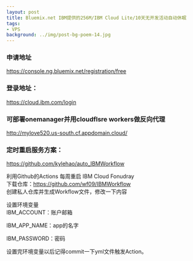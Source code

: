 ```yaml
---
layout: post
title: Bluemix.net IBM提供的256M/IBM Cloud Lite/10天无开发活动自动休眠
tags:
- VPS
background: ../img/post-bg-poem-14.jpg
---
```


### 申请地址
https://console.ng.bluemix.net/registration/free

### 登录地址：
https://cloud.ibm.com/login

### 可部署onemanager并用cloudflsre workers做反向代理
http://mylove520.us-south.cf.appdomain.cloud/

### 定时重启服务方案：
https://github.com/kylehao/auto_IBMWorkflow

利用Github的Actions 每周重启 IBM Cloud Fonudray<br>
下载仓库：https://github.com/wf09/IBMWorkflow<br>
创建私人仓库并生成Workflow文件，修改一下内容<br>


设置环境变量<br>
IBM_ACCOUNT：账户邮箱<br>

IBM_APP_NAME：app的名字<br>

IBM_PASSWORD：密码<br>

设置完环境变量以后记得commit一下yml文件触发Action。<br>